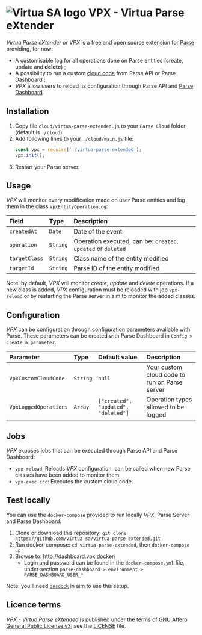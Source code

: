 # ![Virtua SA logo](https://www.virtua.ch/favicon.png) VPX - Virtua Parse eXtender

*Virtua Parse eXtender* or *VPX* is a free and open source extension for [Parse](https://github.com/parse-community/parse-server) providing, for now:

* A customisable log for all operations done on Parse entities (create, update and **delete**) ;
* A possibility to run a custom [cloud code](http://docs.parseplatform.org/cloudcode/guide/#getting-started) from Parse API or Parse Dashboard ;
* *VPX* allow users to reload its configuration through Parse API and [Parse Dashboard](https://github.com/parse-community/parse-dashboard).

## Installation

1. Copy file `cloud/virtua-parse-extended.js` to your `Parse Cloud` folder (default is `./cloud`)
2. Add following lines to your `./cloud/main.js` file:
   ```js
   const vpx = require('./virtua-parse-extended');
   vpx.init();
   ```
3. Restart your Parse server.

## Usage

*VPX* will monitor every modification made on user Parse entities and log them in the class `VpxEntityOperationLog`:

| Field         | Type     | Description
| :------------ | :------- | :------------------------------------------------------------
| `createdAt`   | `Date`   | Date of the event
| `operation`   | `String` | Operation executed, can be: `created`, `updated` or `deleted`
| `targetClass` | `String` | Class name of the entity modified
| `targetId`    | `String` | Parse ID of the entity modified

Note: by default, *VPX* will monitor *create*, *update* and *delete* operations. If a new class is added, *VPX* configuration must be reloaded with job `vpx-reload` or by restarting the Parse server in aim to monitor the added classes.

## Configuration

*VPX* can be configuration through configuration parameters available with Parse.
These parameters can be created with Parse Dashboard in `Config > Create a parameter`.

| Parameter             | Type     | Default value                       | Description
| :-------------------- | :------- | :---------------------------------- | :-------------------------------------------
| `VpxCustomCloudCode`  | `String` | `null`                              | Your custom cloud code to run on Parse server
| `VpxLoggedOperations` | `Array`  | `["created", "updated", "deleted"]` | Operation types allowed to be logged

## Jobs

*VPX* exposes jobs that can be executed through Parse API and Parse Dashboard:

* `vpx-reload`: Reloads *VPX* configuration, can be called when new Parse classes have been added to monitor them.
* `vpx-exec-ccc`: Executes the custom cloud code.

## Test locally

You can use the `docker-compose` provided to run locally *VPX*, Parse Server and Parse Dashboard:

1. Clone or download this repository: `git clone https://github.com/virtua-sa/virtua-parse-extended.git`
2. Run docker-compose: `cd virtua-parse-extended`, then `docker-compose up`
3. Browse to: http://dashboard.vpx.docker/
   * Login and password can be found in the `docker-compose.yml` file, under section `parse-dashboard > environment > PARSE_DASHBOARD_USER_*`

Note: you'll need [`dnsdock`](https://github.com/aacebedo/dnsdock) in aim to use this setup.

## Licence terms

*VPX - Virtua Parse eXtended* is published under the terms of [GNU Affero General Public License v3](https://www.gnu.org/licenses/agpl-3.0.html), see the [LICENSE](LICENSE) file.